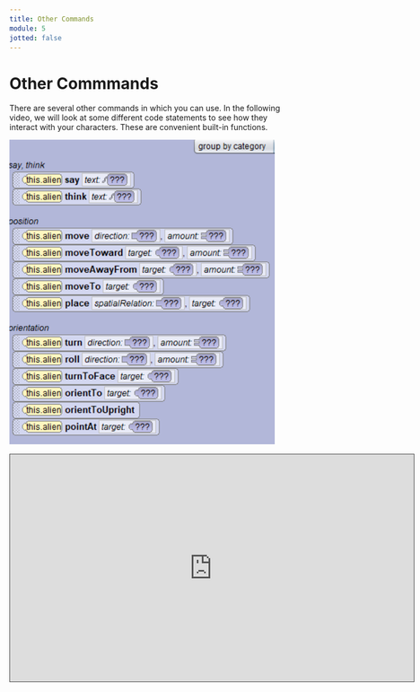```yaml
---
title: Other Commands
module: 5
jotted: false
---
```


# Other Commmands

There are several other commands in which you can use.  In the following video, we will look at some different code statements to see how they interact with your characters.  These are convenient built-in functions.

<p><img src="../imgs/OtherCommands.png" alt="Other Commands" /></p>

<p><iframe src="https://umontana.hosted.panopto.com/Panopto/Pages/Embed.aspx?id=fd988b10-8382-4736-991f-b10d0154cb10&autoplay=false&offerviewer=true&showtitle=false&showbrand=false&captions=false&interactivity=all" height="405" width="720" style="border: 1px solid #464646;" allowfullscreen allow="autoplay" aria-label="Panopto Embedded Video Player"></iframe></p>